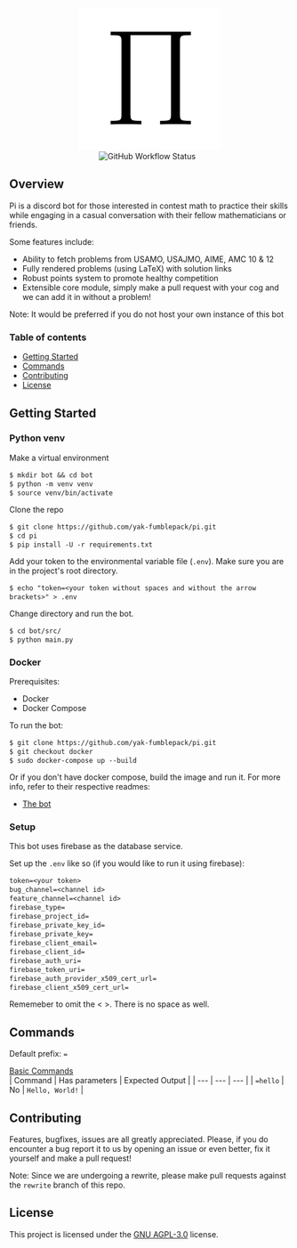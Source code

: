 <div align="center">
  <img src="./Pi.png" alt="" width="256">
  <br>
  <img alt="GitHub Workflow Status" src="https://img.shields.io/github/workflow/status/yak-fumblepack/pi/Build?style=plastic">
  <img src="https://img.shields.io/github/license/yak-fumblepack/pi?style=plastic" alt="">
  <img src="https://img.shields.io/badge/code%20style-black-000000.svg?style=plastic" alt="">
</div>

## Overview

Pi is a discord bot for those interested in contest math to practice their skills while engaging in a casual conversation with their fellow mathematicians or friends. 

Some features include: 

- Ability to fetch problems from USAMO, USAJMO, AIME, AMC 10 & 12
- Fully rendered problems (using LaTeX) with solution links
- Robust points system to promote healthy competition
- Extensible core module, simply make a pull request with your cog and we can add it in without a problem!

Note: It would be preferred if you do not host your own instance of this bot

### Table of contents
- [Getting Started](#getting-started)
- [Commands](#commands)
- [Contributing](#contributing)
- [License](#license)

## Getting Started

### Python venv

Make a virtual environment

```shell
$ mkdir bot && cd bot
$ python -m venv venv
$ source venv/bin/activate
```

Clone the repo

```shell
$ git clone https://github.com/yak-fumblepack/pi.git
$ cd pi
$ pip install -U -r requirements.txt
```

Add your token to the environmental variable file (`.env`). Make sure you are in the project's root directory.

```shell
$ echo "token=<your token without spaces and without the arrow brackets>" > .env
```

Change directory and run the bot.

```shell
$ cd bot/src/
$ python main.py
```

### Docker

Prerequisites:
- Docker
- Docker Compose

To run the bot:

```shell
$ git clone https://github.com/yak-fumblepack/pi.git
$ git checkout docker
$ sudo docker-compose up --build
```

Or if you don't have docker compose, build the image and run it. For more info, refer to their respective readmes:
- [The bot](https://github.com/yak-fumblepack/pi/tree/rewrite/bot)


### Setup 

This bot uses firebase as the database service. 

Set up the `.env` like so (if you would like to run it using firebase):

```
token=<your token>
bug_channel=<channel id>
feature_channel=<channel id>
firebase_type=
firebase_project_id=
firebase_private_key_id=
firebase_private_key=
firebase_client_email=
firebase_client_id=
firebase_auth_uri=
firebase_token_uri=
firebase_auth_provider_x509_cert_url=
firebase_client_x509_cert_url=
```

Rememeber to omit the < >. There is no space as well.

## Commands

Default prefix: `=`

<u>Basic Commands</u>
<br>
| Command | Has parameters | Expected Output |
| --- | --- | --- | 
| `=hello` | No | `Hello, World!` |

## Contributing

Features, bugfixes, issues are all greatly appreciated. Please, if you do encounter a bug report it to us by opening an issue or even better, fix it yourself and make a pull request!

Note: Since we are undergoing a rewrite, please make pull requests against the `rewrite` branch of this repo.

## License
This project is licensed under the [GNU AGPL-3.0](https://www.gnu.org/licenses/agpl-3.0.txt) license.